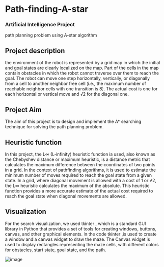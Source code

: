 # Path-finding-A-star
### Artificial Intelligence Project
path planning problem using A-star algorithm 

## Project description 
the environment of the robot is represented by a grid map in which the initial and goal states are clearly localized on the map.
Part of the cells in the map contain obstacles in which the robot cannot traverse over them to reach the goal.
The robot can move one step horizontally, vertically, or diagonally from a cell to another neighbor free cell (i.e., the maximum number of reachable neighbor cells with one transition is 8). The actual cost is one for each horizontal or vertical move and
√2 for the diagonal one.

## Project Aim 
The aim of this project is to design and implement the A* searching technique for solving the 
path planning problem. 

## Heuristic function
In this project, the L∞ (L-infinity) heuristic function ia used, also known as the Chebyshev distance or maximum heuristic, is a distance metric that calculates the maximum difference between the coordinates of two points in a grid. In the context of pathfinding algorithms, it is used to estimate the minimum number of moves required to reach the goal state from a given state.
In a grid, where diagonal movement is allowed with a cost of 1 or √2, the L∞ heuristic calculates the maximum of the absolute.
This heuristic function provides a more accurate estimate of the actual cost required to reach the goal state when diagonal movements are allowed.

## Visualization 
For the search visualization, we used tkinter , which is a standard GUI library in Python that provides a set of tools for creating windows, buttons, canvas, and other graphical elements. In the code tkinter ,is used to create a window and a canvas widget to draw the maze. The Canvas widget is used to display rectangles representing the maze cells, with different colors for obstacles, start state, goal state, and the path.



![image](https://github.com/Raghad-Aldakhil/Path-finding-A-star/assets/121506944/b8fd43a8-f78d-4fa8-a031-6ce8bf130d24)





